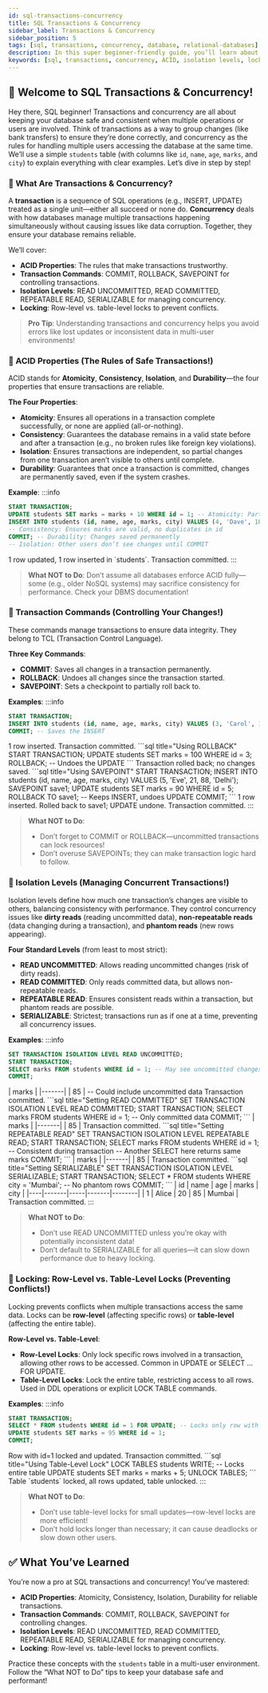 ```yaml
---
id: sql-transactions-concurrency
title: SQL Transactions & Concurrency
sidebar_label: Transactions & Concurrency
sidebar_position: 5
tags: [sql, transactions, concurrency, database, relational-databases]
description: In this super beginner-friendly guide, you’ll learn about SQL transactions and concurrency—how to manage data changes safely and handle multiple users accessing the database at once!
keywords: [sql, transactions, concurrency, ACID, isolation levels, locking, sql tutorial, sql basics, database management, sql for beginners, sql in 2025]
---
```




## 📙 Welcome to SQL Transactions & Concurrency!

Hey there, SQL beginner! Transactions and concurrency are all about keeping your database safe and consistent when multiple operations or users are involved. Think of transactions as a way to group changes (like bank transfers) to ensure they’re done correctly, and concurrency as the rules for handling multiple users accessing the database at the same time. We’ll use a simple `students` table (with columns like `id`, `name`, `age`, `marks`, and `city`) to explain everything with clear examples. Let’s dive in step by step!

### 📘 What Are Transactions & Concurrency?

A **transaction** is a sequence of SQL operations (e.g., INSERT, UPDATE) treated as a single unit—either all succeed or none do. **Concurrency** deals with how databases manage multiple transactions happening simultaneously without causing issues like data corruption. Together, they ensure your database remains reliable.

We’ll cover:
- **ACID Properties**: The rules that make transactions trustworthy.
- **Transaction Commands**: COMMIT, ROLLBACK, SAVEPOINT for controlling transactions.
- **Isolation Levels**: READ UNCOMMITTED, READ COMMITTED, REPEATABLE READ, SERIALIZABLE for managing concurrency.
- **Locking**: Row-level vs. table-level locks to prevent conflicts.

> **Pro Tip**: Understanding transactions and concurrency helps you avoid errors like lost updates or inconsistent data in multi-user environments!

### 📘 ACID Properties (The Rules of Safe Transactions!)

ACID stands for **Atomicity**, **Consistency**, **Isolation**, and **Durability**—the four properties that ensure transactions are reliable.

**The Four Properties**:
- **Atomicity**: Ensures all operations in a transaction complete successfully, or none are applied (all-or-nothing).
- **Consistency**: Guarantees the database remains in a valid state before and after a transaction (e.g., no broken rules like foreign key violations).
- **Isolation**: Ensures transactions are independent, so partial changes from one transaction aren’t visible to others until complete.
- **Durability**: Guarantees that once a transaction is committed, changes are permanently saved, even if the system crashes.

**Example**:
    :::info
<Tabs>
  <TabItem value="SQL Code" label="SQL Code">
```sql title="Demonstrating ACID in a Transaction"
START TRANSACTION;
UPDATE students SET marks = marks + 10 WHERE id = 1; -- Atomicity: Part of a single unit
INSERT INTO students (id, name, age, marks, city) VALUES (4, 'Dave', 18, 80, 'Mumbai');
-- Consistency: Ensures marks are valid, no duplicates in id
COMMIT; -- Durability: Changes saved permanently
-- Isolation: Other users don’t see changes until COMMIT
```
  </TabItem>

  <TabItem value="Output" label="Output">
1 row updated, 1 row inserted in `students`. Transaction committed.
  </TabItem>
</Tabs>
:::

> **What NOT to Do**: Don’t assume all databases enforce ACID fully—some (e.g., older NoSQL systems) may sacrifice consistency for performance. Check your DBMS documentation!

### 🔄 Transaction Commands (Controlling Your Changes!)

These commands manage transactions to ensure data integrity. They belong to TCL (Transaction Control Language).

**Three Key Commands**:
- **COMMIT**: Saves all changes in a transaction permanently.
- **ROLLBACK**: Undoes all changes since the transaction started.
- **SAVEPOINT**: Sets a checkpoint to partially roll back to.

**Examples**:
    :::info
<Tabs>
  <TabItem value="COMMIT" label="COMMIT">
```sql title="Using COMMIT"
START TRANSACTION;
INSERT INTO students (id, name, age, marks, city) VALUES (3, 'Carol', 19, 75, 'Delhi');
COMMIT; -- Saves the INSERT
```
  </TabItem>

  <TabItem value="COMMIT Output" label="COMMIT Output">
1 row inserted. Transaction committed.
  </TabItem>

  <TabItem value="ROLLBACK" label="ROLLBACK">
```sql title="Using ROLLBACK"
START TRANSACTION;
UPDATE students SET marks = 100 WHERE id = 3;
ROLLBACK; -- Undoes the UPDATE
```
  </TabItem>

  <TabItem value="ROLLBACK Output" label="ROLLBACK Output">
Transaction rolled back; no changes saved.
  </TabItem>

  <TabItem value="SAVEPOINT" label="SAVEPOINT">
```sql title="Using SAVEPOINT"
START TRANSACTION;
INSERT INTO students (id, name, age, marks, city) VALUES (5, 'Eve', 21, 88, 'Delhi');
SAVEPOINT save1;
UPDATE students SET marks = 90 WHERE id = 5;
ROLLBACK TO save1; -- Keeps INSERT, undoes UPDATE
COMMIT;
```
  </TabItem>

  <TabItem value="SAVEPOINT Output" label="SAVEPOINT Output">
1 row inserted. Rolled back to save1; UPDATE undone. Transaction committed.
  </TabItem>
</Tabs>
:::

> **What NOT to Do**: 
> - Don’t forget to COMMIT or ROLLBACK—uncommitted transactions can lock resources!
> - Don’t overuse SAVEPOINTs; they can make transaction logic hard to follow.

### 📘 Isolation Levels (Managing Concurrent Transactions!)

Isolation levels define how much one transaction’s changes are visible to others, balancing consistency with performance. They control concurrency issues like **dirty reads** (reading uncommitted data), **non-repeatable reads** (data changing during a transaction), and **phantom reads** (new rows appearing).

**Four Standard Levels** (from least to most strict):
- **READ UNCOMMITTED**: Allows reading uncommitted changes (risk of dirty reads).
- **READ COMMITTED**: Only reads committed data, but allows non-repeatable reads.
- **REPEATABLE READ**: Ensures consistent reads within a transaction, but phantom reads are possible.
- **SERIALIZABLE**: Strictest; transactions run as if one at a time, preventing all concurrency issues.

**Examples**:
    :::info
<Tabs>
  <TabItem value="READ UNCOMMITTED" label="READ UNCOMMITTED">
```sql title="Setting READ UNCOMMITTED"
SET TRANSACTION ISOLATION LEVEL READ UNCOMMITTED;
START TRANSACTION;
SELECT marks FROM students WHERE id = 1; -- May see uncommitted changes
COMMIT;
```
  </TabItem>

  <TabItem value="READ UNCOMMITTED Output" label="Output">
| marks |
|-------|
| 85    | -- Could include uncommitted data
Transaction committed.
  </TabItem>

  <TabItem value="READ COMMITTED" label="READ COMMITTED">
```sql title="Setting READ COMMITTED"
SET TRANSACTION ISOLATION LEVEL READ COMMITTED;
START TRANSACTION;
SELECT marks FROM students WHERE id = 1; -- Only committed data
COMMIT;
```
  </TabItem>

  <TabItem value="READ COMMITTED Output" label="Output">
| marks |
|-------|
| 85    |
Transaction committed.
  </TabItem>

  <TabItem value="REPEATABLE READ" label="REPEATABLE READ">
```sql title="Setting REPEATABLE READ"
SET TRANSACTION ISOLATION LEVEL REPEATABLE READ;
START TRANSACTION;
SELECT marks FROM students WHERE id = 1; -- Consistent during transaction
-- Another SELECT here returns same marks
COMMIT;
```
  </TabItem>

  <TabItem value="REPEATABLE READ Output" label="Output">
| marks |
|-------|
| 85    |
Transaction committed.
  </TabItem>

  <TabItem value="SERIALIZABLE" label="SERIALIZABLE">
```sql title="Setting SERIALIZABLE"
SET TRANSACTION ISOLATION LEVEL SERIALIZABLE;
START TRANSACTION;
SELECT * FROM students WHERE city = 'Mumbai'; -- No phantom rows
COMMIT;
```
  </TabItem>

  <TabItem value="SERIALIZABLE Output" label="Output">
| id | name  | age | marks | city   |
|----|-------|-----|-------|--------|
| 1  | Alice | 20  | 85    | Mumbai |
Transaction committed.
  </TabItem>
</Tabs>
:::

> **What NOT to Do**: 
> - Don’t use READ UNCOMMITTED unless you’re okay with potentially inconsistent data!
> - Don’t default to SERIALIZABLE for all queries—it can slow down performance due to heavy locking.

### 🔄 Locking: Row-Level vs. Table-Level Locks (Preventing Conflicts!)

Locking prevents conflicts when multiple transactions access the same data. Locks can be **row-level** (affecting specific rows) or **table-level** (affecting the entire table).

**Row-Level vs. Table-Level**:
- **Row-Level Locks**: Only lock specific rows involved in a transaction, allowing other rows to be accessed. Common in UPDATE or SELECT ... FOR UPDATE.
- **Table-Level Locks**: Lock the entire table, restricting access to all rows. Used in DDL operations or explicit LOCK TABLE commands.

**Examples**:
    :::info
<Tabs>
  <TabItem value="Row-Level Lock" label="Row-Level Lock">
```sql title="Using Row-Level Lock"
START TRANSACTION;
SELECT * FROM students WHERE id = 1 FOR UPDATE; -- Locks only row with id=1
UPDATE students SET marks = 95 WHERE id = 1;
COMMIT;
```
  </TabItem>

  <TabItem value="Row-Level Lock Output" label="Output">
Row with id=1 locked and updated. Transaction committed.
  </TabItem>

  <TabItem value="Table-Level Lock" label="Table-Level Lock">
```sql title="Using Table-Level Lock"
LOCK TABLES students WRITE; -- Locks entire table
UPDATE students SET marks = marks + 5;
UNLOCK TABLES;
```
  </TabItem>

  <TabItem value="Table-Level Lock Output" label="Output">
Table `students` locked, all rows updated, table unlocked.
  </TabItem>
</Tabs>
:::

> **What NOT to Do**: 
> - Don’t use table-level locks for small updates—row-level locks are more efficient!
> - Don’t hold locks longer than necessary; it can cause deadlocks or slow down other users.

## ✅ What You’ve Learned

You’re now a pro at SQL transactions and concurrency! You’ve mastered:
- **ACID Properties**: Atomicity, Consistency, Isolation, Durability for reliable transactions.
- **Transaction Commands**: COMMIT, ROLLBACK, SAVEPOINT for controlling changes.
- **Isolation Levels**: READ UNCOMMITTED, READ COMMITTED, REPEATABLE READ, SERIALIZABLE for managing concurrency.
- **Locking**: Row-level vs. table-level locks to prevent conflicts.

Practice these concepts with the `students` table in a multi-user environment. Follow the “What NOT to Do” tips to keep your database safe and performant!